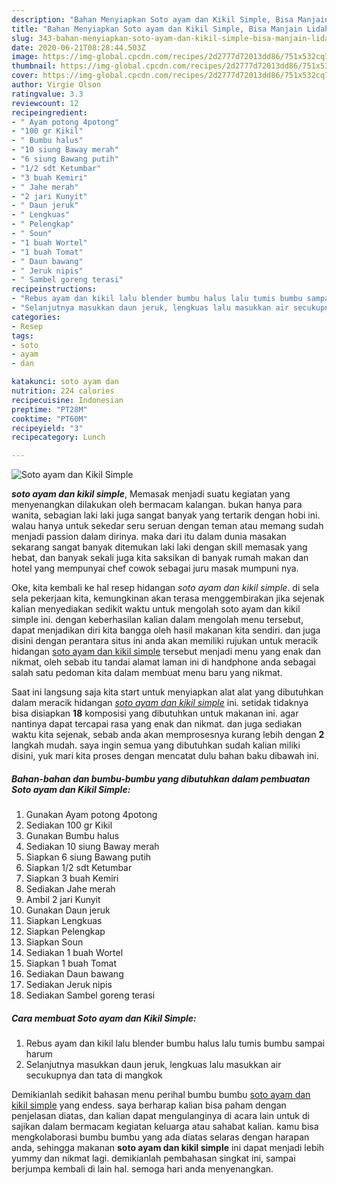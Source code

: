 ```yaml
---
description: "Bahan Menyiapkan Soto ayam dan Kikil Simple, Bisa Manjain Lidah"
title: "Bahan Menyiapkan Soto ayam dan Kikil Simple, Bisa Manjain Lidah"
slug: 343-bahan-menyiapkan-soto-ayam-dan-kikil-simple-bisa-manjain-lidah
date: 2020-06-21T08:28:44.503Z
image: https://img-global.cpcdn.com/recipes/2d2777d72013dd86/751x532cq70/soto-ayam-dan-kikil-simple-foto-resep-utama.jpg
thumbnail: https://img-global.cpcdn.com/recipes/2d2777d72013dd86/751x532cq70/soto-ayam-dan-kikil-simple-foto-resep-utama.jpg
cover: https://img-global.cpcdn.com/recipes/2d2777d72013dd86/751x532cq70/soto-ayam-dan-kikil-simple-foto-resep-utama.jpg
author: Virgie Olson
ratingvalue: 3.3
reviewcount: 12
recipeingredient:
- " Ayam potong 4potong"
- "100 gr Kikil"
- " Bumbu halus"
- "10 siung Baway merah"
- "6 siung Bawang putih"
- "1/2 sdt Ketumbar"
- "3 buah Kemiri"
- " Jahe merah"
- "2 jari Kunyit"
- " Daun jeruk"
- " Lengkuas"
- " Pelengkap"
- " Soun"
- "1 buah Wortel"
- "1 buah Tomat"
- " Daun bawang"
- " Jeruk nipis"
- " Sambel goreng terasi"
recipeinstructions:
- "Rebus ayam dan kikil lalu blender bumbu halus lalu tumis bumbu sampai harum"
- "Selanjutnya masukkan daun jeruk, lengkuas lalu masukkan air secukupnya dan tata di mangkok"
categories:
- Resep
tags:
- soto
- ayam
- dan

katakunci: soto ayam dan 
nutrition: 224 calories
recipecuisine: Indonesian
preptime: "PT28M"
cooktime: "PT60M"
recipeyield: "3"
recipecategory: Lunch

---
```



![Soto ayam dan Kikil Simple](https://img-global.cpcdn.com/recipes/2d2777d72013dd86/751x532cq70/soto-ayam-dan-kikil-simple-foto-resep-utama.jpg)

<b><i>soto ayam dan kikil simple</i></b>, Memasak menjadi suatu kegiatan yang menyenangkan dilakukan oleh bermacam kalangan. bukan hanya para wanita, sebagian laki laki juga sangat banyak yang tertarik dengan hobi ini. walau hanya untuk sekedar seru seruan dengan teman atau memang sudah menjadi passion dalam dirinya. maka dari itu dalam dunia masakan sekarang sangat banyak ditemukan laki laki dengan skill memasak yang hebat, dan banyak sekali juga kita saksikan di banyak rumah makan dan hotel yang mempunyai chef cowok sebagai juru masak mumpuni nya.



Oke, kita kembali ke hal resep hidangan <i>soto ayam dan kikil simple</i>. di sela sela pekerjaan kita, kemungkinan akan terasa menggembirakan jika sejenak kalian menyediakan sedikit waktu untuk mengolah soto ayam dan kikil simple ini. dengan keberhasilan kalian dalam mengolah menu tersebut, dapat menjadikan diri kita bangga oleh hasil makanan kita sendiri. dan juga disini dengan perantara situs ini anda akan memiliki rujukan untuk meracik hidangan <u>soto ayam dan kikil simple</u> tersebut menjadi menu yang enak dan nikmat, oleh sebab itu tandai alamat laman ini di handphone anda sebagai salah satu pedoman kita dalam membuat menu baru yang nikmat.


Saat ini langsung saja kita start untuk menyiapkan alat alat yang dibutuhkan dalam meracik hidangan <u><i>soto ayam dan kikil simple</i></u> ini. setidak tidaknya bisa disiapkan <b>18</b> komposisi yang dibutuhkan untuk makanan ini. agar nantinya dapat tercapai rasa yang enak dan nikmat. dan juga sediakan waktu kita sejenak, sebab anda akan memprosesnya kurang lebih dengan <b>2</b> langkah mudah. saya ingin semua yang dibutuhkan sudah kalian miliki disini, yuk mari kita proses dengan mencatat dulu bahan baku dibawah ini.

<!--inarticleads1-->

##### Bahan-bahan dan bumbu-bumbu yang dibutuhkan dalam pembuatan Soto ayam dan Kikil Simple:

1. Gunakan  Ayam potong 4potong
1. Sediakan 100 gr Kikil
1. Gunakan  Bumbu halus
1. Sediakan 10 siung Baway merah
1. Siapkan 6 siung Bawang putih
1. Siapkan 1/2 sdt Ketumbar
1. Siapkan 3 buah Kemiri
1. Sediakan  Jahe merah
1. Ambil 2 jari Kunyit
1. Gunakan  Daun jeruk
1. Siapkan  Lengkuas
1. Siapkan  Pelengkap
1. Siapkan  Soun
1. Sediakan 1 buah Wortel
1. Siapkan 1 buah Tomat
1. Sediakan  Daun bawang
1. Sediakan  Jeruk nipis
1. Sediakan  Sambel goreng terasi




<!--inarticleads2-->

##### Cara membuat Soto ayam dan Kikil Simple:

1. Rebus ayam dan kikil lalu blender bumbu halus lalu tumis bumbu sampai harum
1. Selanjutnya masukkan daun jeruk, lengkuas lalu masukkan air secukupnya dan tata di mangkok




Demikianlah sedikit bahasan menu perihal bumbu bumbu <u>soto ayam dan kikil simple</u> yang endess. saya berharap kalian bisa paham dengan penjelasan diatas, dan kalian dapat mengulanginya di acara lain untuk di sajikan dalam bermacam kegiatan keluarga atau sahabat kalian. kamu bisa mengkolaborasi bumbu bumbu yang ada diatas selaras dengan harapan anda, sehingga makanan <b>soto ayam dan kikil simple</b> ini dapat menjadi lebih yummy dan nikmat lagi. demikianlah pembahasan singkat ini, sampai berjumpa kembali di lain hal. semoga hari anda menyenangkan.

